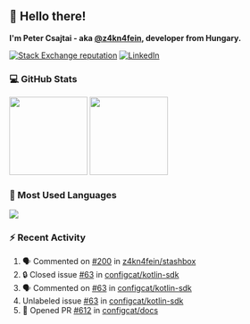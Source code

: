 ## 👋 Hello there!

**I'm Peter Csajtai - aka [@z4kn4fein](https://github.com/z4kn4fein), developer from Hungary.**

[![Stack Exchange reputation](https://img.shields.io/stackexchange/stackoverflow/r/8700582?color=orange&label=reputation&logo=stackoverflow&style=for-the-badge)](https://stackoverflow.com/users/8700582)
[![LinkedIn](https://img.shields.io/badge/linkedin-%230077B5.svg?style=for-the-badge&logo=linkedin&logoColor=white)](https://www.linkedin.com/in/csajtai-p%C3%A9ter-45395341/)

### 💻 GitHub Stats

<div>
  <img height="140px" src="https://github-readme-stats-pcsajtai.vercel.app/api?username=z4kn4fein&show_icons=true&hide_border=true&count_private=true&custom_title=Stats&theme=dracula&line_height=24&hide_title=true">
  <img height="140px" src="https://streak-stats.demolab.com?user=z4kn4fein&theme=dracula&hide_border=true">
  
</div>

### :toolbox: Most Used Languages

<img src="https://github-readme-stats-pcsajtai.vercel.app/api/top-langs/?username=z4kn4fein&theme=dracula&hide_border=true&layout=compact&langs_count=8&hide_title=true">

### :zap: Recent Activity

<!--START_SECTION:activity-->
1. 🗣 Commented on [#200](https://github.com/z4kn4fein/stashbox/pull/200#issuecomment-3375693633) in [z4kn4fein/stashbox](https://github.com/z4kn4fein/stashbox)
2. 🔒 Closed issue [#63](https://github.com/configcat/kotlin-sdk/issues/63) in [configcat/kotlin-sdk](https://github.com/configcat/kotlin-sdk)
3. 🗣 Commented on [#63](https://github.com/configcat/kotlin-sdk/issues/63#issuecomment-3375606096) in [configcat/kotlin-sdk](https://github.com/configcat/kotlin-sdk)
4.  Unlabeled issue [#63](https://github.com/configcat/kotlin-sdk/issues/63) in [configcat/kotlin-sdk](https://github.com/configcat/kotlin-sdk)
5. 💪 Opened PR [#612](undefined) in [configcat/docs](https://github.com/configcat/docs)
<!--END_SECTION:activity-->
